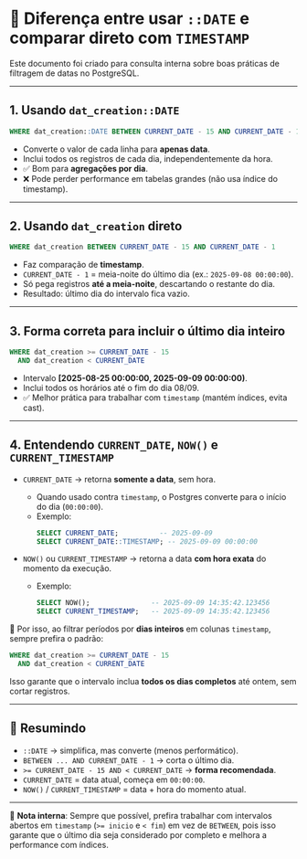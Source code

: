 
# 📖 Diferença entre usar `::DATE` e comparar direto com `TIMESTAMP`

Este documento foi criado para consulta interna sobre boas práticas de filtragem de datas no PostgreSQL.

---

## 1. Usando `dat_creation::DATE`
```sql
WHERE dat_creation::DATE BETWEEN CURRENT_DATE - 15 AND CURRENT_DATE - 1
```
- Converte o valor de cada linha para **apenas data**.  
- Inclui todos os registros de cada dia, independentemente da hora.  
- ✅ Bom para **agregações por dia**.  
- ❌ Pode perder performance em tabelas grandes (não usa índice do timestamp).

---

## 2. Usando `dat_creation` direto
```sql
WHERE dat_creation BETWEEN CURRENT_DATE - 15 AND CURRENT_DATE - 1
```
- Faz comparação de **timestamp**.  
- `CURRENT_DATE - 1` = meia-noite do último dia (ex.: `2025-09-08 00:00:00`).  
- Só pega registros **até a meia-noite**, descartando o restante do dia.  
- Resultado: último dia do intervalo fica vazio.

---

## 3. Forma correta para incluir o último dia inteiro
```sql
WHERE dat_creation >= CURRENT_DATE - 15
  AND dat_creation < CURRENT_DATE
```
- Intervalo **[2025-08-25 00:00:00, 2025-09-09 00:00:00)**.  
- Inclui todos os horários até o fim do dia 08/09.  
- ✅ Melhor prática para trabalhar com `timestamp` (mantém índices, evita cast).  

---

## 4. Entendendo `CURRENT_DATE`, `NOW()` e `CURRENT_TIMESTAMP`

- `CURRENT_DATE` → retorna **somente a data**, sem hora.  
  - Quando usado contra `timestamp`, o Postgres converte para o início do dia (`00:00:00`).  
  - Exemplo:
    ```sql
    SELECT CURRENT_DATE;          -- 2025-09-09
    SELECT CURRENT_DATE::TIMESTAMP; -- 2025-09-09 00:00:00
    ```

- `NOW()` ou `CURRENT_TIMESTAMP` → retorna a data **com hora exata** do momento da execução.  
  - Exemplo:
    ```sql
    SELECT NOW();               -- 2025-09-09 14:35:42.123456
    SELECT CURRENT_TIMESTAMP;   -- 2025-09-09 14:35:42.123456
    ```

📌 Por isso, ao filtrar períodos por **dias inteiros** em colunas `timestamp`, sempre prefira o padrão:

```sql
WHERE dat_creation >= CURRENT_DATE - 15
  AND dat_creation < CURRENT_DATE
```

Isso garante que o intervalo inclua **todos os dias completos** até ontem, sem cortar registros.

---

## 🔑 Resumindo
- `::DATE` → simplifica, mas converte (menos performático).  
- `BETWEEN ... AND CURRENT_DATE - 1` → corta o último dia.  
- `>= CURRENT_DATE - 15 AND < CURRENT_DATE` → **forma recomendada**.  
- `CURRENT_DATE` = data atual, começa em `00:00:00`.  
- `NOW()` / `CURRENT_TIMESTAMP` = data + hora do momento atual.  

---

📌 **Nota interna**: Sempre que possível, prefira trabalhar com intervalos abertos em `timestamp` (`>= inicio` e `< fim`) em vez de `BETWEEN`, pois isso garante que o último dia seja considerado por completo e melhora a performance com índices.
